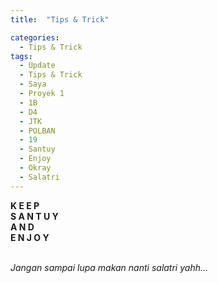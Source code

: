 ```yaml
---
title:  "Tips & Trick"

categories: 
  - Tips & Trick
tags:
  - Update 
  - Tips & Trick
  - Saya 
  - Proyek 1
  - 1B
  - D4 
  - JTK 
  - POLBAN 
  - 19 
  - Santuy
  - Enjoy
  - Okray
  - Salatri
---
```


<b> K E E P <br>
S A N T U Y <br>
  A N D    <br> 
E N J O Y<br>
</b><br>

<i>Jangan sampai lupa makan nanti salatri yahh...</i>
